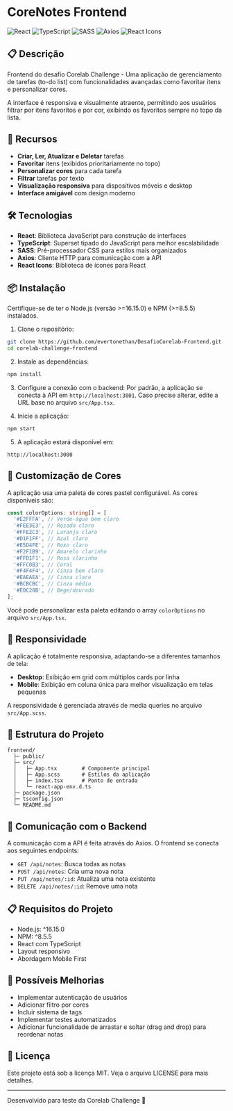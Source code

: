 # CoreNotes Frontend

![React](https://img.shields.io/badge/React-61DAFB?style=for-the-badge&logo=react&logoColor=black)
![TypeScript](https://img.shields.io/badge/TypeScript-3178C6?style=for-the-badge&logo=typescript&logoColor=white)
![SASS](https://img.shields.io/badge/SASS-CC6699?style=for-the-badge&logo=sass&logoColor=white)
![Axios](https://img.shields.io/badge/Axios-5A29E4?style=for-the-badge&logo=axios&logoColor=white)
![React Icons](https://img.shields.io/badge/React_Icons-61DAFB?style=for-the-badge&logo=react&logoColor=black)

## 📋 Descrição

Frontend do desafio Corelab Challenge - Uma aplicação de gerenciamento de tarefas (to-do list) com funcionalidades avançadas como favoritar itens e personalizar cores.

A interface é responsiva e visualmente atraente, permitindo aos usuários filtrar por itens favoritos e por cor, exibindo os favoritos sempre no topo da lista.

## 🚀 Recursos

- **Criar, Ler, Atualizar e Deletar** tarefas
- **Favoritar** itens (exibidos prioritariamente no topo)
- **Personalizar cores** para cada tarefa
- **Filtrar** tarefas por texto
- **Visualização responsiva** para dispositivos móveis e desktop
- **Interface amigável** com design moderno

## 🛠️ Tecnologias

- **React**: Biblioteca JavaScript para construção de interfaces
- **TypeScript**: Superset tipado do JavaScript para melhor escalabilidade
- **SASS**: Pré-processador CSS para estilos mais organizados
- **Axios**: Cliente HTTP para comunicação com a API
- **React Icons**: Biblioteca de ícones para React

## 📦 Instalação

Certifique-se de ter o Node.js (versão >=16.15.0) e NPM (>=8.5.5) instalados.

1. Clone o repositório:
```bash
git clone https://github.com/evertonethan/DesafioCorelab-Frontend.git
cd corelab-challenge-frontend
```

2. Instale as dependências:
```bash
npm install
```

3. Configure a conexão com o backend:
Por padrão, a aplicação se conecta à API em `http://localhost:3001`. Caso precise alterar, edite a URL base no arquivo `src/App.tsx`.

4. Inicie a aplicação:
```bash
npm start
```

5. A aplicação estará disponível em:
```
http://localhost:3000
```

## 🎨 Customização de Cores

A aplicação usa uma paleta de cores pastel configurável. As cores disponíveis são:

```typescript
const colorOptions: string[] = [
  '#E2FFFA', // Verde-água bem claro
  '#FEE3E3', // Rosado claro
  '#FFE2C3', // Laranja claro
  '#D1F1FF', // Azul claro
  '#E5D4FE', // Roxo claro
  '#F2F1B9', // Amarelo clarinho
  '#FFD1F1', // Rosa clarinho
  '#FFC0B3', // Coral
  '#F4F4F4', // Cinza bem claro
  '#EAEAEA', // Cinza claro
  '#BCBCBC', // Cinza médio
  '#E0C28B', // Bege/dourado
];
```

Você pode personalizar esta paleta editando o array `colorOptions` no arquivo `src/App.tsx`.

## 📱 Responsividade

A aplicação é totalmente responsiva, adaptando-se a diferentes tamanhos de tela:

- **Desktop**: Exibição em grid com múltiplos cards por linha
- **Mobile**: Exibição em coluna única para melhor visualização em telas pequenas

A responsividade é gerenciada através de media queries no arquivo `src/App.scss`.

## 🧪 Estrutura do Projeto

```
frontend/
  ├─ public/
  ├─ src/
  │   ├─ App.tsx        # Componente principal
  │   ├─ App.scss       # Estilos da aplicação
  │   ├─ index.tsx      # Ponto de entrada
  │   └─ react-app-env.d.ts
  ├─ package.json
  ├─ tsconfig.json
  └─ README.md
```

## 🔄 Comunicação com o Backend

A comunicação com a API é feita através do Axios. O frontend se conecta aos seguintes endpoints:

- `GET /api/notes`: Busca todas as notas
- `POST /api/notes`: Cria uma nova nota
- `PUT /api/notes/:id`: Atualiza uma nota existente
- `DELETE /api/notes/:id`: Remove uma nota

## 📋 Requisitos do Projeto

- Node.js: ^16.15.0
- NPM: ^8.5.5
- React com TypeScript
- Layout responsivo
- Abordagem Mobile First

## 🚧 Possíveis Melhorias

- Implementar autenticação de usuários
- Adicionar filtro por cores
- Incluir sistema de tags
- Implementar testes automatizados
- Adicionar funcionalidade de arrastar e soltar (drag and drop) para reordenar notas

## 📄 Licença

Este projeto está sob a licença MIT. Veja o arquivo LICENSE para mais detalhes.

---

Desenvolvido para teste da Corelab Challenge 🚀